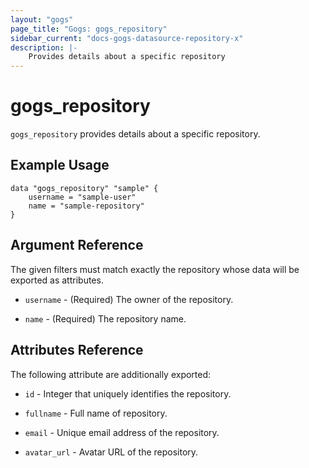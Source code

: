 ```yaml
---
layout: "gogs"
page_title: "Gogs: gogs_repository"
sidebar_current: "docs-gogs-datasource-repository-x"
description: |-
    Provides details about a specific repository
---
```


# gogs\_repository

`gogs_repository` provides details about a specific repository.

## Example Usage


```hcl
data "gogs_repository" "sample" {
    username = "sample-user"
    name = "sample-repository"
}
```

## Argument Reference

The given filters must match exactly the repository whose data will
be exported as attributes.

* `username` - (Required) The owner of the repository.

* `name` - (Required) The repository name.

## Attributes Reference

The following attribute are additionally exported:

* `id` - Integer that uniquely identifies the repository.

* `fullname` - Full name of repository.

* `email` - Unique email address of the repository.

* `avatar_url` - Avatar URL of the repository.
